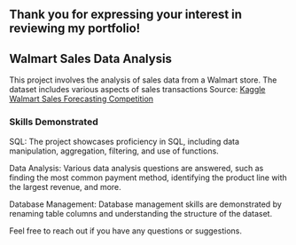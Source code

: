## Thank you for expressing your interest in reviewing my portfolio!

## Walmart Sales Data Analysis
This project involves the analysis of sales data from a Walmart store. The dataset includes various aspects of sales transactions
Source: [Kaggle Walmart Sales Forecasting Competition](https://www.kaggle.com/c/walmart-recruiting-store-sales-forecasting)

### Skills Demonstrated
SQL: The project showcases proficiency in SQL, including data manipulation, aggregation, filtering, and use of functions.

Data Analysis: Various data analysis questions are answered, such as finding the most common payment method, identifying the product line with the largest revenue, and more.

Database Management: Database management skills are demonstrated by renaming table columns and understanding the structure of the dataset.

Feel free to reach out if you have any questions or suggestions.


